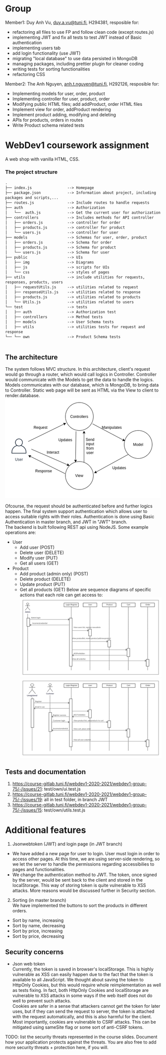 # Group 

Member1:  Duy Anh Vu, duy.a.vu@tuni.fi, H294381, 
resposible for:
- refactoring all files to use FP and follow clean code (except routes.js)
- implementing JWT and fix all tests to test JWT instead of Basic authentication
- implementing users tab
- add login functionality (use JWT)
- migrating "local database" to use data persisted in MongoDB
- managing packages, including prettier plugin for cleaner coding
- writing tests for sorting functionalities
- refactoring CSS

Member2:  The Anh Nguyen, anh.t.nguyen@tuni.fi, H292126, 
resposible for: 
- Implementing models for user, order, product
- Implementing controller for user, product, order 
- Modifying public HTML files; add addProduct, order HTML files
- Implement view for order, addProduct rendering
- Implement product adding, modifying and deleting
- APIs for products, orders in routes
- Write Product schema related tests


# WebDev1 coursework assignment

A web shop with vanilla HTML, CSS.


### The project structure

```
.
├── index.js                --> Homepage
├── package.json            --> Information about project, including packages and scripts,...
├── routes.js               --> Include routes to handle requests
├── auth                    --> Authorization
│   └──  auth.js            --> Get the current user for authorization
├── controllers             --> Includes methods for API controller
│   ├── orders.js           --> controller for order
│   ├── products.js         --> controller for product
│   └── users.js            --> controller for user
├── models                  --> Schemas for user, order, product
│   ├── orders.js           --> Schema for order
│   ├── products.js         --> Schema for product
│   └── users.js            --> Schema for user
├── public                  --> UIs
│   ├── img                 --> Diagrams
│   ├── js                  --> scripts for UIs
│   └── css                 --> styles of pages
├── utils                   --> include utilities for requests, responses, products, users
│   ├── requestUtils.js     --> utilities related to request
│   ├── responseUtils.js    --> utilities related to response
│   ├── products.js         --> utilities related to products
│   └── Utils.js            --> utilities related to users
└── test                    --> tests
│   ├── auth                --> Authorization test
│   ├── controllers         --> Method tests
│   ├── models              --> User Schema tests
│   ├── utils               --> utilities tests for request and response
└── └── own                 --> Product Schema tests


```

## The architecture 
The system follows MVC structure. In this architecture, client's request would go through a router, which would call logics in Controller. Controller would communicate with the Models to get the data to handle the logics. Models communicates with our database, which is MongoDB, to bring data to Controller. Static web page will be sent as HTML via the View to client to render.database.
    ![MVC Diagram](./public/images/MVC.png "MVC diagram")

Ofcourse, the request should be authenticated before and further logics happen. The final system support authentication which allows user to access suitable rights with their roles. Authentication is done using Basic Authentication in master branch, and JWT in "JWT" branch.  
The backend is built following REST api using NodeJS. Some example operations are:
- User
  - Add user (POST)
  - Delete user (DELETE)
  - Modify user (PUT)
  - Get all users (GET)
- Product
  - Add product (admin only) (POST)
  - Delete product (DELETE)
  - Update product (PUT)
  - Get all products (GET)
Below are sequence diagrams of specific actions that each role can get access to:
    ![Admin Sequence Diagram](./public/images/adminProcess.png "Admin sequence diagram")
    ![Customer And Unregistered User Diagram](./public/images/customerSequence.png "Customer and unregistered user")

## Tests and documentation

1. https://course-gitlab.tuni.fi/webdev1-2020-2021/webdev1-group-75/-/issues/21: test/own/ui.test.js
2. https://course-gitlab.tuni.fi/webdev1-2020-2021/webdev1-group-75/-/issues/19: all in test folder, in branch JWT
3. https://course-gitlab.tuni.fi/webdev1-2020-2021/webdev1-group-75/-/issues/15: test/own/utils.test.js

# Additional features
1. Jsonwebtoken (JWT) and login page (in JWT branch)  
- We have added a new page for user to login. User must login in order to access other pages. At this time, we are using server-side rendering, so we let the server to handle the permissions regarding accessibilies to pages and functionalities.
- We change the authentication method to JWT. The token, once signed by the server, would be sent back to the client and stored in the localStorage. This way of storing token is quite vulnerable to XSS attacks. More reasons would be discussed further in Security section.
2. Sorting (in master branch)  
We have implemented the buttons to sort the products in different orders.
- Sort by name, increasing
- Sort by name, decreasing
- Sort by price, increasing
- Sort by price, decreasing

## Security concerns

* Json web token  
Currently, the token is saved in browser's localStorage. This is highly vulnerable as XSS can easily happen due to the fact that the token
is available to all JavaScript. We thought about saving the token to HttpOnly Cookies, but this would require whole reimplementation as well
as tests fixing. In fact, both HttpOnly Cookies and localStorage are vulnerable to XSS attacks in some ways if the web itself does not do
well to prevent such attacks.  
Cookies are safer in a sense that attackers cannot get the token for later uses, but if they can send the request to server, the token is
attached with the request automatically, and this is also harmful for the client. Most importantly, cookies are vulnerable to CSRF attacks.
This can be mitigated using sameSite flag or some sort of anti-CSRF tokens.

TODO: list the security threats represented in the course slides.
Document how your application protects against the threats.
You are also free to add more security threats + protection here, if you will.

